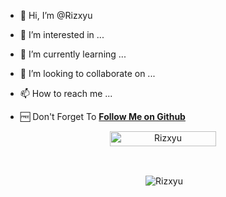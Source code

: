 - 👋 Hi, I’m @Rizxyu
- 👀 I’m interested in ...
- 🌱 I’m currently learning ...
- 💞️ I’m looking to collaborate on ...
- 📫 How to reach me ...


- 🆓 Don't Forget To **[Follow Me on Github](https://github.com/Rizxyu)**

<p align="center"> <a href="Manish"><img width="170px" height="24" src="https://komarev.com/ghpvc/?username=Rizxyu&label=PROFILE%20VISITORS&color=green&style=flat-square" alt="Rizxyu" /></a> </p><br> 


<div align="center">
<p>&nbsp;<img align="center" src="https://github-readme-stats.vercel.app/api?username=Rizxyu&show_icons=true&theme=nightowl" alt="Rizxyu" /></p>

<p>&nbsp;<img align="center" src="https://github-readme-stats.vercel.app/api/top-langs/?username=Rizxyu&theme=algolia
<!---
Rizxyu/Rizxyu is a ✨ special ✨ repository because its `README.md` (this file) appears on your GitHub profile.
You can click the Preview link to take a look at your changes.
--->
